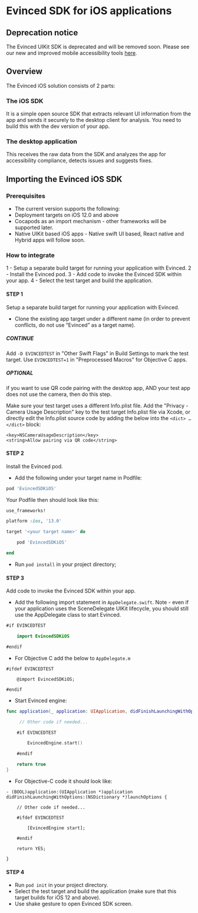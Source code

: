 # Evinced SDK for iOS applications

## Deprecation notice
The Evinced UIKit SDK is deprecated and will be removed soon. Please see our new and improved mobile accessibility tools [here](https://www.evinced.com/products/automation-mobile).

## Overview
The Evinced iOS solution consists of 2 parts:

### The iOS SDK
It is a simple open source SDK that extracts relevant UI information from the app and sends it securely to the desktop client for analysis. You need to build this with the dev version of your app.

### The desktop application
This receives the raw data from the SDK and analyzes the app for accessibility compliance, detects issues and suggests fixes.

## Importing the Evinced iOS SDK
### Prerequisites
* The current version supports the following:
* Deployment targets on iOS 12.0 and above
* Cocapods as an import mechanism - other frameworks will be supported later.
* Native UIKit based iOS apps - Native swift UI based, React native and Hybrid apps will follow soon.

### How to integrate
1 - Setup a separate build target for running your application with Evinced.
2 - Install the Evinced pod.
3 - Add code to invoke the Evinced SDK within your app.
4 - Select the test target and build the application.

#### STEP 1
Setup a separate build target for running your application with Evinced.
* Clone the existing app target under a different name (in order to prevent conflicts, do not use “Evinced” as a target name).

##### CONTINUE
Add `-D EVINCEDTEST` in "Other Swift Flags" in Build Settings to mark the test target. Use `EVINCEDTEST=1` in "Preprocessed Macros" for Objective C apps.

##### OPTIONAL
if you want to use QR code pairing with the desktop app, AND your test app does not use the camera, then do this step.

Make sure your test target uses a different Info.plist file.
Add the "Privacy - Camera Usage Description" key to the test target Info.plist file via Xcode, or directly edit the Info.plist source code by adding the below into the `<dict> … </dict>` block:
```
<key>NSCameraUsageDescription</key>
<string>Allow pairing via QR code</string>
```

#### STEP 2
Install the Evinced pod.
* Add the following under your target name in Podfile:
```ruby
pod 'EvincedSDKiOS'
```
Your Podfile then should look like this:
```ruby
use_frameworks!

platform :ios, '13.0'

target '<your target name>' do

    pod 'EvincedSDKiOS'

end
```
* Run `pod install` in your project directory;

#### STEP 3
Add code to invoke the Evinced SDK within your app.
* Add the following import statement in `AppDelegate.swift`. Note - even if your application uses the SceneDelegate UIKit lifecycle, you should still use the AppDelegate class to start Evinced.
```swift
#if EVINCEDTEST

    import EvincedSDKiOS

#endif
```
* For Objective C add the below to `AppDelegate.m`
```objc
#ifdef EVINCEDTEST

    @import EvincedSDKiOS;

#endif
```
* Start Evinced engine:
```swift
func application(_ application: UIApplication, didFinishLaunchingWithOptions launchOptions: [UIApplication.LaunchOptionsKey: Any]?) -> Bool {

     // Other code if needed...

    #if EVINCEDTEST

        EvincedEngine.start()

    #endif

    return true
}
```
* For Objective-C code it should look like:
```objc
- (BOOL)application:(UIApplication *)application didFinishLaunchingWithOptions:(NSDictionary *)launchOptions {

    // Other code if needed...

    #ifdef EVINCEDTEST

        [EvincedEngine start];

    #endif

    return YES;

}
```
#### STEP 4
* Run `pod init` in your project directory.
* Select the test target and build the application (make sure that this target builds for iOS 12 and above).
* Use shake gesture to open Evinced SDK screen.
